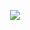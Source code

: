<p align="center">
  <a href="https://github.com/ninja-1337"><img src="https://readme-typing-svg.herokuapp.com/?lines=WELCOME&font=Pacifico&center=true&width=650&height=120&color=58a6ff&vCenter=true&size=45%22"></a>
</p>
